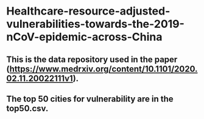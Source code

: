 # Healthcare-resource-adjusted-vulnerabilities-towards-the-2019-nCoV-epidemic-across-China
## This is the data repository used in the paper (https://www.medrxiv.org/content/10.1101/2020.02.11.20022111v1).
## The top 50 cities for vulnerability are in the top50.csv.